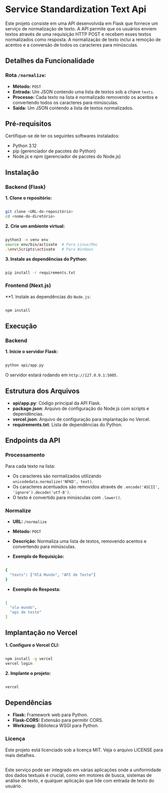 # Service Standardization Text Api

Este projeto consiste em uma API desenvolvida em Flask que fornece um serviço de normalização de texto. A API permite que os usuários enviem textos através de uma requisição HTTP POST e recebem esses textos normalizados como resposta. A normalização de texto inclui a remoção de acentos e a conversão de todos os caracteres para minúsculas.

## Detalhes da Funcionalidade
### Rota `/normalize`:

- **Método:** `POST`
- **Entrada:** Um JSON contendo uma lista de textos sob a chave `texts`.
- **Processo:** Cada texto na lista é normalizado removendo os acentos e convertendo todos os caracteres para minúsculas.
- **Saída:** Um JSON contendo a lista de textos normalizados.

## Pré-requisitos

Certifique-se de ter os seguintes softwares instalados:

- Python 3.12
- pip (gerenciador de pacotes do Python)
- Node.js e npm (gerenciador de pacotes do Node.js)

## Instalação

### Backend (Flask)

**1. Clone o repositório:**

```bash

git clone <URL-do-repositório>
cd <nome-do-diretório>

```

**2. Crie um ambiente virtual:**

```bash

python3 -m venv env
source env/bin/activate  # Para Linux/Mac
.\env\Scripts\activate   # Para Windows

```

**3. Instale as dependências do Python:**

```bash

pip install -r requirements.txt

```
### Frontend (Next.js)

**1. Instale as dependências do `Node.js`:

```bash

npm install

```
## Execução

### Backend

**1. Inicie o servidor Flask:**

```bash

python api/app.py

```
O servidor estará rodando em `http://127.0.0.1:5005`.

## Estrutura dos Arquivos

- **api/app.py**: Código principal da API Flask.
- **package.json**: Arquivo de configuração do Node.js com scripts e dependências.
- **vercel.json**: Arquivo de configuração para implantação no Vercel.
- **requirements.txt**: Lista de dependências do Python.

## Endpoints da API

### Processamento
Para cada texto na lista:

- Os caracteres são normalizados utilizando `unicodedata.normalize('NFKD', text)`.
- Os caracteres acentuados são removidos através de `.encode('ASCII', 'ignore').decode('utf-8')`.
- O texto é convertido para minúsculas com `.lower()`.

### Normalize
- **URL:** `/normalize`

- **Método:** `POST`

- **Descrição:** Normaliza uma lista de textos, removendo acentos e convertendo para minúsculas.

- **Exemplo de Requisição:**

```bash

{
  "texts": ["Olá Mundo", "API de Teste"]
}

```
- **Exemplo de Resposta:**

```bash

[
  "ola mundo",
  "api de teste"
]

```

## Implantação no Vercel

**1. Configure o Vercel CLI:**

```bash

npm install -g vercel
vercel login

```
**2. Implante o projeto:**

```bash

vercel

```

## Dependências

- **Flask:** Framework web para Python.
- **Flask-CORS:** Extensão para permitir CORS.
- **Werkzeug:** Biblioteca WSGI para Python.

### Licença

Este projeto está licenciado sob a licença MIT. Veja o arquivo LICENSE para mais detalhes.

##

Este serviço pode ser integrado em várias aplicações onde a uniformidade dos dados textuais é crucial, como em motores de busca, sistemas de análise de texto, e qualquer aplicação que lide com entrada de texto do usuário.